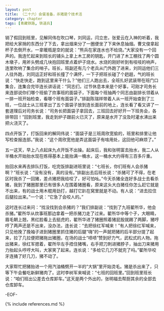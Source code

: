```yaml
---
layout: post
title: （二十六）会餐准备，杀猪是个技术活
category: chapter
tags: [青藏铁路, 铁道兵]
---
```


销了假回到班里，见解同伟在吹口琴，刘同运，闫立忠，张爱云在入神的听着，我把给大家捎的东西分了下去，拿出烟来分了一圈便坐了下来休息抽烟。曹文俊拿起杯子去倒开水，一拿暖瓶是空的就说：“熊兵在家连水也不给烧。”大家没有一个回声的。我连忙起来到班长的铺头上拿上木工房的钥匙，开门进了木工棚找了两个圆木墩子，用斧头劈成几块抱回班里点着炉子烧水。水烧的刚好听到有吱吱的响声，连里吹响了集合的哨子。班长，班副还有几个老兵从门外跑了进来，刘同运他们三人往外跑，刘同运正好和班长撞了个满怀，一下子把班长碰了个趔趄，气的班长说：“快走快走，跑到这里来干什么？”他们三人跑出去，全班扎好武装带在班门口集合，连集合完毕连长讲话说：“同志们，过节休息本来是个好事，可刚才司务长来连部说你们哪个班偷了炊事班的面袋子，下面每个班抽两个同志由副排长领着从一排一班开始检查，看哪个班有面袋子。”排副陈瑞祥带着人从一班开始查到了三班，一位战士从三班拿出了五个面袋子放到连长面前的地上，连长看了看又讲了一套道理后对司务长说：“司务长把面袋子拿回去，三班回去好好开一下班务会，各排带回！”回到班里，我走到炉子跟前火已灭了，原来是水开了没及时灌水沸出来把火浇灭了。

四点开饭了，打饭回来的解同伟说：“面袋子是三班周欣宽偷的，班里和排里让他写检查报连部。”我说：“这个周欣宽他是弄这面袋子有啥用处，这回他可麻烦了。”

五一这天，早上八点起床九点开饭不出操。起床后，我和张明富去抬水，我二人从半桶水开始抬水现在练得基本上能抬满一桶水，这一桶水大约得有三百多斤重。

抬回水来再去排队打饭，吃完饭排副进班里说：“七班长，你们班有人会杀猪啊？”班长说：“没有没有，真的没有。”排副出去后班长说：“杀猪可了不得，在老区时我杀了一回猪，差点猪把我给咬了，好可怕吆。”今天杀猪全连好多战士去看杀猪，我到了猪圈那里已有很多人在围着猪圈看，原来这头大白猪任你怎么赶它就是不出来，有的战士用木棍用劲打，越打它趴在窝里就是不动。有人说：“进去拉住后腿拉出来。”一个说：“它急了会咬人的。”

这时连长过来问：“找没找到会杀猪的？”我们排副说：“找到了九班翟所华，他会杀猪。”翟所华从炊事班那边拿着一把杀猪刀走了过来。翟所华中等个子，大眼睛，眉毛朝上翘，黑红脸看上去挺虎的，翟所华进了猪圈照着猪屁股就踢了两脚，猪哼哼了两声还是不出来，没办法，连长说：“去把徐红军喊来！”有人把徐红军喊来，只见他挽了挽袖子进到猪圈里抓住猪的后腿“嗨”的一声就把猪的后半部分提了起来，拉了几拉便把猪拖出猪圈，在场的战士“啧啧”赞到好力气，武松式的人物。拖出猪来，徐红军摁着，翟所华左手捂住猪嘴，右手把刀刺进猪脖子，抽出刀来猪用力抬起头哼哼大叫，大家笑了起来。连长说：“多给它几刀不就完了吗。”翟所华咬牙连捅了好几刀，猪不动了。

大家帮忙把猪抬进一个用汽油桶劈开一半的“大锅”里开始烫毛。猪是杀出来了，只等下午会餐吃新鲜猪肉了。这时李树军来喊说：“七班的回班里。”回到班里班长说：“咱们班出公差去仓库卸车。”这天是两个外出的，张明福去帮厨其余的全部去仓库卸车。

-EOF-

{% include references.md %}
